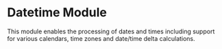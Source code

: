 # Datetime Module

This module enables the processing of dates and times including support for various calendars, time zones and date/time delta calculations.
